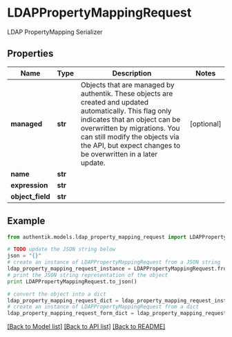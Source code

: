 # LDAPPropertyMappingRequest

LDAP PropertyMapping Serializer

## Properties
Name | Type | Description | Notes
------------ | ------------- | ------------- | -------------
**managed** | **str** | Objects that are managed by authentik. These objects are created and updated automatically. This flag only indicates that an object can be overwritten by migrations. You can still modify the objects via the API, but expect changes to be overwritten in a later update. | [optional] 
**name** | **str** |  | 
**expression** | **str** |  | 
**object_field** | **str** |  | 

## Example

```python
from authentik.models.ldap_property_mapping_request import LDAPPropertyMappingRequest

# TODO update the JSON string below
json = "{}"
# create an instance of LDAPPropertyMappingRequest from a JSON string
ldap_property_mapping_request_instance = LDAPPropertyMappingRequest.from_json(json)
# print the JSON string representation of the object
print LDAPPropertyMappingRequest.to_json()

# convert the object into a dict
ldap_property_mapping_request_dict = ldap_property_mapping_request_instance.to_dict()
# create an instance of LDAPPropertyMappingRequest from a dict
ldap_property_mapping_request_form_dict = ldap_property_mapping_request.from_dict(ldap_property_mapping_request_dict)
```
[[Back to Model list]](../README.md#documentation-for-models) [[Back to API list]](../README.md#documentation-for-api-endpoints) [[Back to README]](../README.md)


